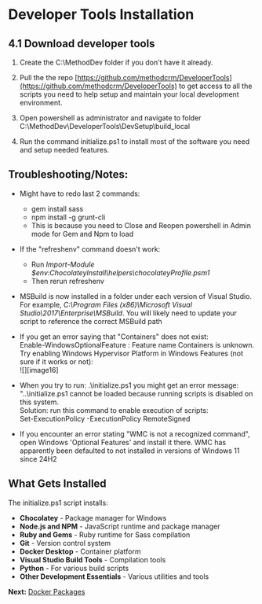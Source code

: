 # Developer Tools Installation

## 4.1 Download developer tools

1. Create the C:\\MethodDev folder if you don't have it already.

2. Pull the the repo [https://github.com/methodcrm/DeveloperTools](https://github.com/methodcrm/DeveloperTools) to get access to all the scripts you need to help setup and maintain your local development environment.

3. Open powershell as administrator and navigate to folder C:\\MethodDev\\DeveloperTools\\DevSetup\\build_local

4. Run the command initialize.ps1 to install most of the software you need and setup needed features.

## Troubleshooting/Notes:

* Might have to redo last 2 commands:  
  * gem install sass  
  * npm install -g grunt-cli  
  * This is because you need to Close and Reopen powershell in Admin mode for Gem and Npm to load  

* If the "refreshenv" command doesn't work:  
  * Run *Import-Module $env:ChocolateyInstall\\helpers\\chocolateyProfile.psm1*  
  * Then rerun refreshenv  

* MSBuild is now installed in a folder under each version of Visual Studio. For example, _C:\\Program Files (x86)\\Microsoft Visual Studio\\2017\\Enterprise\\MSBuild_. You will likely need to update your script to reference the correct MSBuild path  

* If you get an error saying that "Containers" does not exist:  
  Enable-WindowsOptionalFeature : Feature name Containers is unknown.  
  Try enabling Windows Hypervisor Platform in Windows Features (not sure if it works or not):  
  ![][image16]  

* When you try to run: .\\initialize.ps1 you might get an error message: "..\\initialize.ps1 cannot be loaded because running scripts is disabled on this system.   
  Solution: run this command to enable execution of scripts:  
  Set-ExecutionPolicy -ExecutionPolicy RemoteSigned  

* If you encounter an error stating "WMC is not a recognized command", open Windows 'Optional Features' and install it there. WMC has apparently been defaulted to not installed in versions of Windows 11 since 24H2

## What Gets Installed

The initialize.ps1 script installs:

- **Chocolatey** - Package manager for Windows
- **Node.js and NPM** - JavaScript runtime and package manager
- **Ruby and Gems** - Ruby runtime for Sass compilation
- **Git** - Version control system
- **Docker Desktop** - Container platform
- **Visual Studio Build Tools** - Compilation tools
- **Python** - For various build scripts
- **Other Development Essentials** - Various utilities and tools

**Next:** [Docker Packages](./docker-packages.md)
